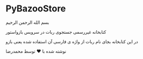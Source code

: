 # PyBazooStore

بسم الله الرحمن الرحیم

کتابخانه غیررسمی جستجوی ربات در سرویس بازواستور

در این کتابخانه بجای نام ربات از واژه ی فارسی آن استفاده شده یعنی بازو

نوشته شده با ❤️ توسط محمدرضا